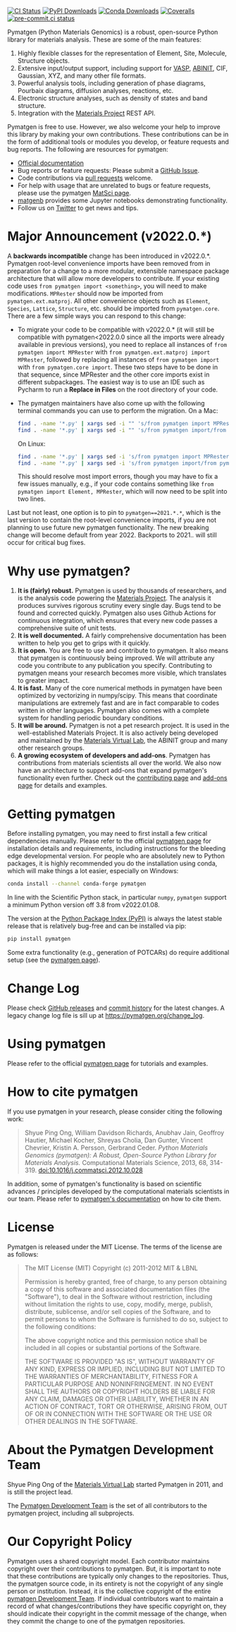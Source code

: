 
[![CI Status](https://github.com/materialsproject/pymatgen/actions/workflows/test.yml/badge.svg)](https://github.com/materialsproject/pymatgen/actions/workflows/test.yml)
[![PyPI Downloads](https://img.shields.io/pypi/dm/pymatgen?style=flat&color=blue&label=PyPI%20Downloads)](https://pypi.org/project/pymatgen)
[![Conda Downloads](https://img.shields.io/conda/dn/conda-forge/pymatgen?style=flat&color=blue&label=Conda%20Downloads)](https://anaconda.org/conda-forge/pymatgen)
[![Coveralls](https://img.shields.io/coveralls/github/materialsproject/pymatgen?style=flat&label=Coverage)](https://coveralls.io/github/materialsproject/pymatgen?branch=master)
[![pre-commit.ci status](https://results.pre-commit.ci/badge/github/materialsproject/pymatgen/master.svg)](https://results.pre-commit.ci/latest/github/materialsproject/pymatgen/master)

Pymatgen (Python Materials Genomics) is a robust, open-source Python
library for materials analysis. These are some of the main features:

1. Highly flexible classes for the representation of Element, Site, Molecule, Structure objects.
2. Extensive input/output support, including support for [VASP](https://cms.mpi.univie.ac.at/vasp), [ABINIT](https://abinit.org), CIF, Gaussian, XYZ, and many other file formats.
3. Powerful analysis tools, including generation of phase diagrams, Pourbaix diagrams, diffusion analyses, reactions, etc.
4. Electronic structure analyses, such as density of states and band structure.
5. Integration with the [Materials Project] REST API.

Pymatgen is free to use. However, we also welcome your help to improve
this library by making your own contributions. These contributions can
be in the form of additional tools or modules you develop, or feature
requests and bug reports. The following are resources for pymatgen:

- [Official documentation](https://pymatgen.org)
- Bug reports or feature requests: Please submit a [GitHub Issue](https://github.com/materialsproject/pymatgen/issues).
- Code contributions via [pull requests](https://github.com/materialsproject/pymatgen/pulls) welcome.
- For help with usage that are unrelated to bugs or feature requests, please use the pymatgen [MatSci page](https://discuss.matsci.org/c/pymatgen).
- [matgenb](https://matgenb.materialsvirtuallab.org) provides some Jupyter notebooks demonstrating functionality.
- Follow us on [Twitter](https://twitter.com/pymatgen) to get news and tips.

# Major Announcement (v2022.0.\*)

A **backwards incompatible** change has been introduced in v2022.0.\*.
Pymatgen root-level convenience imports have been removed from in
preparation for a change to a more modular, extensible namespace package
architecture that will allow more developers to contribute. If your
existing code uses `from pymatgen import <something>`, you will need to
make modifications. `MPRester` should now be imported from
`pymatgen.ext.matproj`. All other convenience objects such as `Element`,
`Species`, `Lattice`, `Structure`, etc. should be imported from
`pymatgen.core`. There are a few simple ways you can respond to this
change:

- To migrate your code to be compatible with v2022.0.\* (it will still be compatible with pymatgen\<2022.0.0 since all the imports were already available in previous versions), you need to replace all instances of `from pymatgen import MPRester` with `from pymatgen.ext.matproj import MPRester`, followed by replacing all instances of `from pymatgen import` with `from pymatgen.core import`. These two steps have to be done in that sequence, since MPRester and the other core imports exist in different subpackages. The easiest way is to use an IDE such as Pycharm to run a **Replace in Files** on the root directory of your code.

- The pymatgen maintainers have also come up with the following terminal commands you can use to perform the migration. On a Mac:

    ```sh
    find . -name '*.py' | xargs sed -i "" 's/from pymatgen import MPRester/from pymatgen.ext.matproj import MPRester/g'
    find . -name '*.py' | xargs sed -i "" 's/from pymatgen import/from pymatgen.core import/g'
    ```

    On Linux:

    ```sh
    find . -name '*.py' | xargs sed -i 's/from pymatgen import MPRester/from pymatgen.ext.matproj import MPRester/g'
    find . -name '*.py' | xargs sed -i 's/from pymatgen import/from pymatgen.core import/g'
    ```

    This should resolve most import errors, though you may have to fix a few issues manually, e.g., if your code contains something like `from pymatgen import Element, MPRester`, which will now need to be split into two lines.

Last but not least, one option is to pin to `pymatgen==2021.*.*`, which
is the last version to contain the root-level convenience imports, if
you are not planning to use future new pymatgen functionality. The new
breaking change will become default from year 2022. Backports to
2021.*.* will still occur for critical bug fixes.

# Why use pymatgen?

1. **It is (fairly) robust.** Pymatgen is used by thousands of researchers, and is the analysis code powering the [Materials Project]. The analysis it produces survives rigorous scrutiny every single day. Bugs tend to be found and corrected quickly. Pymatgen also uses Github Actions for continuous integration, which ensures that every new code passes a comprehensive suite of unit tests.
2. **It is well documented.** A fairly comprehensive documentation has been written to help you get to grips with it quickly.
3. **It is open.** You are free to use and contribute to pymatgen. It also means that pymatgen is continuously being improved. We will attribute any code you contribute to any publication you specify. Contributing to pymatgen means your research becomes more visible, which translates to greater impact.
4. **It is fast.** Many of the core numerical methods in pymatgen have been optimized by vectorizing in numpy/scipy. This means that coordinate manipulations are extremely fast and are in fact comparable to codes written in other languages. Pymatgen also comes with a complete system for handling periodic boundary conditions.
5. **It will be around.** Pymatgen is not a pet research project. It is used in the well-established Materials Project. It is also actively being developed and maintained by the [Materials Virtual Lab](https://materialsvirtuallab.org), the ABINIT group and many other research groups.
6. **A growing ecosystem of developers and add-ons**. Pymatgen has contributions from materials scientists all over the world. We also now have an architecture to support add-ons that expand pymatgen's functionality even further. Check out the [contributing page](https://pymatgen.org/contributing) and [add-ons page](https://pymatgen.org/addons) for details and examples.

# Getting pymatgen

Before installing pymatgen, you may need to first install a few critical dependencies manually. Please refer to the official [pymatgen page] for installation details and requirements, including instructions for the bleeding edge developmental version. For people who are absolutely new to Python packages, it is highly recommended you do the installation using conda, which will make things a lot easier, especially on Windows:

```sh
conda install --channel conda-forge pymatgen
```

In line with the Scientific Python stack, in particular `numpy`, `pymatgen` support a minimum Python version off 3.8 from v2022.01.08.

The version at the [Python Package Index (PyPI)](https://pypi.org/project/pymatgen) is always the latest stable release that is relatively bug-free and can be installed via pip:

```sh
pip install pymatgen
```

Some extra functionality (e.g., generation of POTCARs) do require additional setup (see the [pymatgen page]).

# Change Log

Please check [GitHub releases](https://github.com/materialsproject/pymatgen/releases) and [commit history](https://github.com/materialsproject/pymatgen/commits/master) for the latest changes.
A legacy change log file is sill up at <https://pymatgen.org/change_log>.

# Using pymatgen

Please refer to the official [pymatgen page] for tutorials and examples.

# How to cite pymatgen

If you use pymatgen in your research, please consider citing the following work:

> Shyue Ping Ong, William Davidson Richards, Anubhav Jain, Geoffroy
> Hautier, Michael Kocher, Shreyas Cholia, Dan Gunter, Vincent Chevrier,
> Kristin A. Persson, Gerbrand Ceder. *Python Materials Genomics
> (pymatgen): A Robust, Open-Source Python Library for Materials
> Analysis.* Computational Materials Science, 2013, 68, 314-319.
> [doi:10.1016/j.commatsci.2012.10.028](https://doi.org/10.1016/j.commatsci.2012.10.028)

In addition, some of pymatgen's functionality is based on scientific advances / principles developed by the computational materials scientists in our team. Please refer to [pymatgen's documentation](https://pymatgen.org) on how to cite them.

# License

Pymatgen is released under the MIT License. The terms of the license are
as follows:

> The MIT License (MIT) Copyright (c) 2011-2012 MIT & LBNL
>
> Permission is hereby granted, free of charge, to any person obtaining a copy of this software and associated documentation files (the "Software"), to deal in the Software without restriction, including without limitation the rights to use, copy, modify, merge, publish, distribute, sublicense, and/or sell copies of the Software, and to permit persons to whom the Software is furnished to do so, subject to the following conditions:
>
> The above copyright notice and this permission notice shall be included in all copies or substantial portions of the Software.
>
> THE SOFTWARE IS PROVIDED "AS IS", WITHOUT WARRANTY OF ANY KIND, EXPRESS OR IMPLIED, INCLUDING BUT NOT LIMITED TO THE WARRANTIES OF MERCHANTABILITY, FITNESS FOR A PARTICULAR PURPOSE AND NONINFRINGEMENT. IN NO EVENT SHALL THE AUTHORS OR COPYRIGHT HOLDERS BE LIABLE FOR ANY CLAIM, DAMAGES OR OTHER LIABILITY, WHETHER IN AN ACTION OF CONTRACT, TORT OR OTHERWISE, ARISING FROM, OUT OF OR IN CONNECTION WITH THE SOFTWARE OR THE USE OR OTHER DEALINGS IN THE SOFTWARE.

# About the Pymatgen Development Team

Shyue Ping Ong of the [Materials Virtual Lab](https://materialsvirtuallab.org) started Pymatgen in 2011, and is still the project lead.

The [Pymatgen Development Team] is the set of all contributors to the pymatgen project, including all subprojects.

# Our Copyright Policy

Pymatgen uses a shared copyright model. Each contributor maintains copyright over their contributions to pymatgen. But, it is important to note that these contributions are typically only changes to the repositories. Thus, the pymatgen source code, in its entirety is not the copyright of any single person or institution. Instead, it is the collective copyright of the entire [pymatgen Development Team]. If individual contributors want to maintain a record of what changes/contributions they have specific copyright on, they should indicate their copyright in the commit message of the change, when they commit the change to one of the pymatgen repositories.

[pymatgen page]: https://pymatgen.org
[Materials Project]: https://materialsproject.org
[Pymatgen Development Team]: https://pymatgen.org/team
